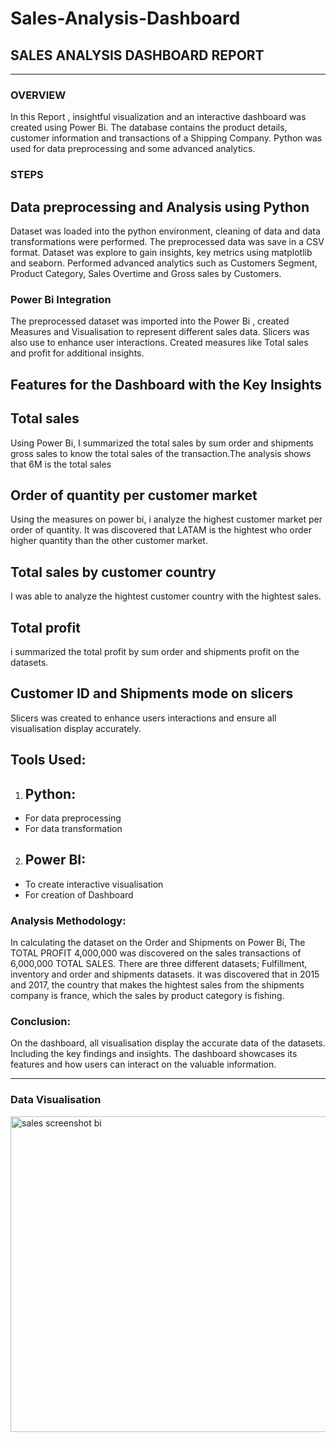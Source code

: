 # Sales-Analysis-Dashboard

## SALES ANALYSIS DASHBOARD REPORT
---
 ### OVERVIEW
In this Report , insightful visualization and an interactive dashboard was created using Power Bi. The database contains the product details, customer information and transactions of a Shipping Company. Python was used for data preprocessing and some advanced analytics.
### STEPS
## Data preprocessing and Analysis using Python
Dataset was loaded into the python environment, cleaning of data and data transformations were performed. The preprocessed data was save in a CSV format. Dataset was explore to gain insights, key metrics using matplotlib and seaborn. Performed advanced analytics such as Customers Segment, Product Category, Sales Overtime and Gross sales by Customers.
  
### Power Bi Integration
The preprocessed dataset was imported into the Power Bi , created Measures and Visualisation to represent different sales data. Slicers was also use to enhance user interactions. Created measures like Total sales and profit for additional insights. 
## Features for the Dashboard with the Key Insights
## Total sales
Using Power Bi, I summarized the total sales by sum order and shipments gross sales to know the total sales of the transaction.The analysis shows that 6M is the total sales
## Order of quantity per customer market
Using the measures on power bi, i analyze the highest customer market per order of quantity. It was discovered that LATAM is the hightest who order higher quantity than the other customer market.
## Total sales by customer country
I was able to analyze the hightest customer country with the hightest sales.
## Total profit
i summarized the total profit by sum order and shipments profit on the datasets.
## Customer ID and Shipments mode on slicers
Slicers was created to enhance users interactions and ensure all visualisation display accurately.

## Tools Used:
1.  ##	Python:
-   For data preprocessing
-   For data transformation
   
2.  ##	Power BI:
 - To create interactive visualisation
 - For creation of Dashboard


 
### Analysis Methodology: 
In calculating the dataset on the Order and Shipments on Power Bi, The TOTAL PROFIT 4,000,000 was discovered on the sales transactions of 6,000,000 TOTAL SALES.  There are three different datasets; Fulfillment, inventory and order and shipments datasets. it was discovered that in 2015 and 2017, the country that makes the hightest sales from the shipments company is france, which the sales by product category is fishing. 

### Conclusion:
On the dashboard, all visualisation display the accurate data of the datasets. Including the key findings and insights. The dashboard showcases its features and how users can interact on the valuable information. 

---
### Data Visualisation
<img width="505" alt="sales screenshot bi" src="https://github.com/user-attachments/assets/5682a391-5b7c-4ade-a705-e4a2cb634e1c">


